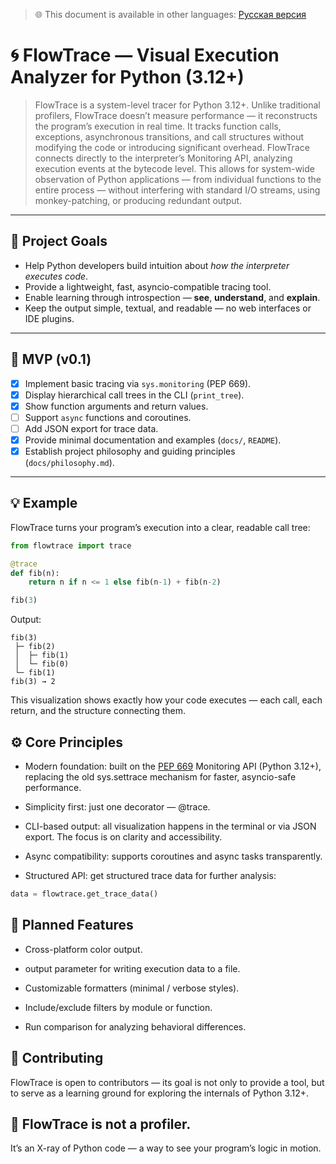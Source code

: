 > 🌐 This document is available in other languages: [Русская версия](README.ru.md)
# 🌀 FlowTrace — Visual Execution Analyzer for Python (3.12+)

>FlowTrace is a system-level tracer for Python 3.12+.
>Unlike traditional profilers, FlowTrace doesn’t measure performance — it reconstructs the program’s execution in real time. It tracks function calls, exceptions, asynchronous transitions, and call structures without modifying the code or introducing significant overhead.
>FlowTrace connects directly to the interpreter’s Monitoring API, analyzing execution events at the bytecode level. This allows for system-wide observation of Python applications — from individual functions to the entire process — without interfering with standard I/O streams, using monkey-patching, or producing redundant output.
---

## 🎯 Project Goals

- Help Python developers build intuition about *how the interpreter executes code*.
- Provide a lightweight, fast, asyncio-compatible tracing tool.
- Enable learning through introspection — **see**, **understand**, and **explain**.
- Keep the output simple, textual, and readable — no web interfaces or IDE plugins.

---

## 📘 MVP (v0.1)

- [x] Implement basic tracing via `sys.monitoring` (PEP 669).
- [x] Display hierarchical call trees in the CLI (`print_tree`).
- [x] Show function arguments and return values.
- [ ] Support `async` functions and coroutines.
- [ ] Add JSON export for trace data.
- [x] Provide minimal documentation and examples (`docs/`, `README`).
- [x] Establish project philosophy and guiding principles (`docs/philosophy.md`).

---

## 💡 Example

FlowTrace turns your program’s execution into a clear, readable call tree:

```python
from flowtrace import trace

@trace
def fib(n):
    return n if n <= 1 else fib(n-1) + fib(n-2)

fib(3)
```

Output:
```
fib(3)
 ├─ fib(2)
 │  ├─ fib(1)
 │  └─ fib(0)
 └─ fib(1)
fib(3) → 2
```

This visualization shows exactly how your code executes —
each call, each return, and the structure connecting them.

## ⚙️ Core Principles

- Modern foundation: built on the [PEP 669](https://peps.python.org/pep-0669/) 
  Monitoring API (Python 3.12+),
  replacing the old sys.settrace mechanism for faster, asyncio-safe performance.

- Simplicity first: just one decorator — @trace.

- CLI-based output: all visualization happens in the terminal or via JSON export.
  The focus is on clarity and accessibility.

- Async compatibility: supports coroutines and async tasks transparently.

- Structured API: get structured trace data for further analysis:

```python
data = flowtrace.get_trace_data()
```

## 🧰 Planned Features

- Cross-platform color output.

- output parameter for writing execution data to a file.

- Customizable formatters (minimal / verbose styles).

- Include/exclude filters by module or function.

- Run comparison for analyzing behavioral differences.

## 🤝 Contributing

FlowTrace is open to contributors — its goal is not only to provide a tool,
but to serve as a learning ground for exploring the internals of Python 3.12+.

## 🧠 FlowTrace is not a profiler.
It’s an X-ray of Python code — a way to see your program’s logic in motion.
